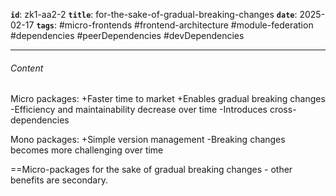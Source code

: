 **`id`**: zk1-aa2-2
**`title`**: for-the-sake-of-gradual-breaking-changes
**`date`**: 2025-02-17
**`tags`**: #micro-frontends #frontend-architecture #module-federation #dependencies #peerDependencies #devDependencies

---

###### Content

Micro packages:
+Faster time to market
+Enables gradual breaking changes
-Efficiency and maintainability decrease over time
-Introduces cross-dependencies

Mono packages:
+Simple version management
-Breaking changes becomes more challenging over time

==Micro-packages for the sake of gradual breaking changes - other benefits are secondary.
